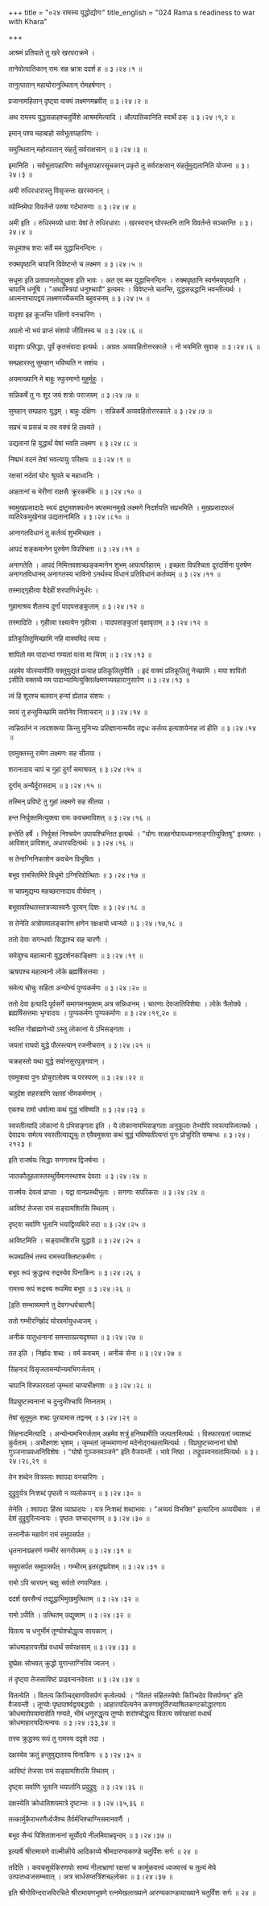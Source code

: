 +++
title = "०२४ रामस्य युद्धोद्योगः"
title_english = "024 Rama s readiness to war with Khara"

+++


आश्रमं प्रतियाते तु खरे खरपराक्रमे ।  

तानेवोत्पातिकान् रामः सह भ्रात्रा ददर्श ह  ॥  ३।२४।१  ॥   

तानुत्पातान् महाघोरानुत्थितान् रोमहर्षणान् ।  

प्रजानामहितान् दृष्ट्वा वाक्यं लक्ष्मणमब्रवीत्  ॥  ३।२४।२  ॥   

अथ रामस्य युद्धसन्नाहश्चतुर्विंशे आश्रममित्यादि । औत्पातिकानिति स्वार्थे
ठक्  ॥  ३।२४।१,२  ॥   

  

इमान् पश्य महाबाहो सर्वभूतापहारिणः ।  

समुत्थितान् महोत्पातान् संहर्तुं सर्वराक्षसान्  ॥  ३।२४।३  ॥   

इमानिति । सर्वभूतापहारिणः सर्वभूतापहारसूचकान् प्रकृते तु सर्वराक्षसान्
संहर्तुमुद्यतानिति योजना  ॥  ३।२४।३  ॥   

  

अमी रुधिरधारास्तु विसृजन्तः खरस्वनान् ।  

व्योम्निमेघा विवर्तन्ते परुषा गर्दभारुणाः  ॥  ३।२४।४  ॥   

अमी इति । रुधिरमय्यो धाराः येषां ते रुधिरधाराः । खरस्वरान् घोरस्तनि तानि
विवर्तन्ते सञ्चरन्ति  ॥  ३।२४।४  ॥   

  

सधूमाश्च शराः सर्वे मम युद्धाभिनन्दिनः ।  

रुक्मपृष्ठानि चापानि विवेष्टन्ते च लक्ष्मण  ॥  ३।२४।५  ॥   

सधूमा इति प्रतापानलोद्युक्ता इति भावः । अत एव मम युद्धाभिनन्दिनः ।
रुक्मपृष्ठानि स्वर्णमयपृष्ठानि । चापानि धनूंषि । "अथास्त्रियां
धनुश्चापौ" इत्यमरः । विवेष्टन्ते चलन्ति, युद्धसन्नद्धानि भवन्तीत्यर्थः ।
आत्मनश्चापद्वयं लक्ष्मणस्यैकमति बहुवचनम्  ॥  ३।२४।५  ॥   

  

यादृशा इह कूजन्ति पक्षिणो वनचारिणः ।  

अग्रतो नो भयं प्राप्तं संशयो जीवितस्य च  ॥  ३।२४।६  ॥   

यादृशाः प्रसिद्धाः, पूर्वं कृतसंवादा इत्यर्थः । अग्रतः अव्यवहितोत्तरकाले
। नो भयमिति सुवाक्  ॥  ३।२४।६  ॥   

  

सम्प्रहारस्तु सुमहान् भविष्यति न सशंयः ।  

अयमाख्यानि मे बाहुः स्फुरमाणो मुहुर्मुहुः ।  

सन्निकर्षे तु नः शूर जयं शत्रोः पराजयम्  ॥  ३।२४।७  ॥   

सुमहान् सम्प्रहारः युद्धम् । बाहुः दक्षिणः । सन्निकर्षे
अव्यवहितोत्तरकाले  ॥  ३।२४।७  ॥   

  

सप्रभं च प्रसन्नं च तव वक्त्रं हि लक्ष्यते ।  

उद्यतानां हि युद्धार्थं येषां भवति लक्ष्मण  ॥  ३।२४।८  ॥   

निष्प्रभं वदनं तेषां भवत्यायुः परिक्षयः  ॥  ३।२४।९  ॥   

रक्षसां नर्दतां घोरः श्रूयते च महाध्वनिः ।  

आहतानां च भेरीणां राक्षसैः क्रूरकर्मभिः  ॥  ३।२४।१०  ॥   

स्वमुखप्रसादादेः स्वयं द्रष्टुमशक्यत्वेन क्वसमानमुखे लक्ष्मणे निदर्शयति
सप्रभमिति । मुखप्रसादफलं व्यतिरेकमुखेनाह उद्यतानामिति  ॥  ३।२४।८१०  ॥   

  

आनागतविधानं तु कर्तव्यं शुभमिच्छता ।  

आपदं शङ्कमानेन पुरुषेण विपश्चिता  ॥  ३।२४।११  ॥   

अनागतेति । आपदं निमित्तवशाच्छङ्कमानेन शुभम् आपत्परिहारम् । इच्छता
विपश्चिता दूरदर्शिना पुरुषेण अनागतविधानम् अनागतस्य भाविनो ऽनर्थस्य
विधानं प्रतिविधानं कर्तव्यम्  ॥  ३।२४।११  ॥   

  

तस्माद्गृहीत्वा वैदेहीं शरपाणिर्धनुर्धरः ।  

गुहामाश्रय शैलस्य दुर्गां पादपसङ्कुलाम्  ॥  ३।२४।१२  ॥   

तस्मादिति । गृहीत्वा रक्ष्यत्वेन गृहीत्वा । पादपसङ्कुलां वृक्षावृताम्  ॥ 
३।२४।१२  ॥   

  

प्रतिकूलितुमिच्छामि नहि वाक्यमिदं त्वया ।  

शापितो मम पादाभ्यां गम्यतां वत्स मा चिरम्  ॥  ३।२४।१३  ॥   

अहमेव योत्स्यामीति वक्तुमुद्यतं प्रत्याह प्रतिकूलितुमीति । इदं वाक्यं
प्रतिकूलितुं नेच्छामि । मया शापितो ऽसीति वक्तव्ये मम
पादाभ्यामित्युक्तिर्लक्ष्मणव्यवहारानुसारेण  ॥  ३।२४।१३  ॥   

  

त्वं हि शूरश्च बलवान् हन्यां ह्येतान्न संशयः ।  

स्वयं तु हन्तुमिच्छामि सर्वानेव निशाचरान्  ॥  ३।२४।१४  ॥   

त्वन्निवर्तनं न त्वदशक्त्या किन्तु मुनिभ्यः प्रतिज्ञानान्मयैव तद्वधः
कर्तव्य इत्याशयेनाह त्वं हीति  ॥  ३।२४।१४  ॥   

  

एवमुक्तस्तु रामेण लक्ष्मणः सह सीतया ।  

शरानादाय चापं च गुहां दुर्गां समाश्रयत्  ॥  ३।२४।१५  ॥   

दुर्गाम् अन्यैर्दुरासदाम्  ॥  ३।२४।१५  ॥   

  

तस्मिन् प्रविष्टे तु गुहां लक्ष्मणे सह सीतया ।  

हन्त निर्युक्तमित्युक्त्वा रामः कवचमाविशत्  ॥  ३।२४।१६  ॥   

हन्तेति हर्षे । निर्युक्तं निश्चयेन उपायश्चिन्तित इत्यर्थः । "योगः
सन्नहनोपायध्यानसङ्गतियुक्तिषु" इत्यमरः । आविशत् प्राविशत्,
अधारयदित्यर्थः  ॥  ३।२४।१६  ॥   

  

स तेनाग्निनिकाशेन कवचेन विभूषितः ।  

बभूव रामस्तिमिरे विधूमो ऽग्निरिवोत्थितः  ॥  ३।२४।१७  ॥   

स चापमुद्यम्य महच्छरानादाय वीर्यवान् ।  

बभूवावस्थितस्तत्रज्यास्वनैः पूरयन् दिशः  ॥  ३।२४।१८  ॥   

स तेनेति अत्रोपमालङ्कारेण क्षणेन रक्षःक्षयो ध्वन्यते  ॥  ३।२४।१७,१८  ॥   

  

ततो देवाः सगन्धर्वाः सिद्धाश्च सह चारणैः ।  

समेयुश्च महात्मानो युद्धदर्शनकाङ्क्षिणः  ॥  ३।२४।१९  ॥   

ऋषयश्च महात्मानो लोके ब्रह्मर्षिसत्तमाः ।  

समेत्य चोचुः सहिता अन्योन्यं पुण्यकर्मणः  ॥  ३।२४।२०  ॥   

ततो देवा इत्यादि पूर्वसर्गे समागमनमुक्तम् अत्र सन्निधानम् । चारणाः
देवजातिविशेषाः । लोके त्रैलोक्ये । ब्रह्मर्षिसत्तमाः भृग्वादयः ।
पुण्यकर्मणः पुण्यकर्माणः  ॥  ३।२४।१९,२०  ॥   

  

स्वस्ति गोब्राह्मणेभ्यो ऽस्तु लोकानां ये ऽभिसङ्गताः ।  

जयतां राघवो युद्धे पौलस्त्यान् रजनीचरान्  ॥  ३।२४।२१  ॥   

चक्रहस्तो यथा युद्धे सर्वानसुरपुङ्गवान् ।  

एवमुक्त्वा पुनः प्रोचुरालोक्य च परस्परम्  ॥  ३।२४।२२  ॥   

चतुर्दश सहस्त्राणि रक्षसां भीमकर्मणाम् ।  

एकश्च रामो धर्मात्मा कथं युद्धं भविष्यति  ॥  ३।२४।२३  ॥   

स्वस्तीत्यादि लोकानां ये ऽभिसङ्गता इति । ये लोकानामभिसङ्गताः अनुकूलाः
तेभ्योपि स्वस्त्यस्त्वित्यर्थः । देवादयः समेत्य स्वस्तीत्याद्यूचुः त
एवैवमुक्त्वा कथं युद्धं भविष्यतीत्यन्तं पुनः प्रोचुरिति सम्बन्धः  ॥ 
३।२४।२१२३  ॥   

  

इति राजर्षयः सिद्धाः सगणाश्च द्विजर्षभाः ।  

जातकौतूहलास्तस्थुर्विमानस्थाश्च देवताः  ॥  ३।२४।२४  ॥   

राजर्षयः देवत्वं प्राप्ताः । यद्वा वानप्रस्थीभूताः । सगणाः सपरिकराः  ॥ 
३।२४।२४  ॥   

  

आविष्टं तेजसा रामं सङ्ग्रामशिरसि स्थितम् ।  

दृष्ट्वा सर्वाणि भूतानि भयाद्विव्यथिरे तदा  ॥  ३।२४।२५  ॥   

आविष्टमिति । सङ्ग्रामशिरसि युद्धाग्रे  ॥  ३।२४।२५  ॥   

  

रूपमप्रतिमं तस्य रामस्याक्लिष्टकर्मणः ।  

बभूव रूपं क्रुद्धस्य रुद्रस्येव पिनाकिनः  ॥  ३।२४।२६  ॥   

रामस्य रूपं रूद्रस्य रूपमिव बभूव  ॥  ३।२४।२६  ॥   

  

\[इति सम्भाष्यमाणे तु देवगन्धर्वचारणैः\]  

ततो गम्भीरनिर्ह्रादं घोरवर्मायुधध्वजम् ।  

अनीकं यातुधानानां समन्तात्प्रत्यदृश्यत  ॥  ३।२४।२७  ॥   

तत इति । निर्ह्रादः शब्दः । वर्म कवचम् । अनीकं सेना  ॥  ३।२४।२७  ॥   

  

सिंहनादं विसृजतामन्योन्यमभिगर्जताम् ।  

चापानि विस्फारयतां जृम्भतां चाप्यभीक्ष्णशः  ॥  ३।२४।२८  ॥   

विप्रघुष्टस्वनानां च दुन्दुभींश्चापि निघ्नताम् ।  

तेषां सुतुमुलः शब्दः पूरयामास तद्वनम्  ॥  ३।२४।२९  ॥   

सिंहनादमित्यादि । अन्योन्यमभिगर्जताम् अहमेव शत्रुं हनिष्यामीति
जल्पतामित्यर्थः । विस्फारयतां ज्याशब्दं कुर्वताम् । अभीक्ष्णशः भृशम् ।
जृम्भतां जृम्भमाणानां मदेनोद्गच्छतामित्यर्थः । विप्रघुष्टस्वनानां घोषो
गुञ्जनाख्यध्वनिविशेषः । "घोषो गुञ्जनमञ्जने" इति वैजयन्ती । भावे निष्ठा ।
तद्रूपस्वनवतामित्यर्थः  ॥  ३।२४।२८,२९  ॥   

  

तेन शब्देन वित्रस्ताः श्वापदा वनचारिणः ।  

दुद्रुवुर्यत्र निःशब्दं पृष्ठतो न व्यलोकयन्  ॥  ३।२४।३०  ॥   

तेनेति । श्वापदाः हिंस्रा व्याघ्रादयः । यत्र निःशब्दं शब्दाभावः ।
"अव्ययं विभक्ति" इत्यादिना अव्ययीबावः । तं देशं दुद्रुवुरित्यन्वयः ।
पृष्ठतः पश्चाद्भागम्  ॥  ३।२४।३०  ॥   

  

तत्त्वनीकं महावेगं रामं समुपसर्पत ।  

धृतनानाप्रहरणं गम्भीरं सागरोपमम्  ॥  ३।२४।३१  ॥   

समुपसर्पत समुपासर्पत् । गम्भीरम् इतरदुष्प्रवेशम्  ॥  ३।२४।३१  ॥   

  

रामो ऽपि चारयन् चक्षुः सर्वतो रणपण्डितः ।  

ददर्श खरसैन्यं तद्युद्धाभिमुखमुत्थितम्  ॥  ३।२४।३२  ॥   

रामो ऽपीति । उत्थितम् उद्युक्तम्  ॥  ३।२४।३२  ॥   

  

वितत्य च धनुर्भीमं तूण्योश्चोद्धृत्य सायकान् ।  

क्रोधमाहारयत्तीव्रं वधार्थं सर्वरक्षसाम्  ॥  ३।२४।३३  ॥   

दुष्प्रेक्षः सोभवत् क्रुद्धो युगान्ताग्निरिव ज्वलन् ।  

तं दृष्ट्वा तेजसाविष्टं प्राद्रवन्वनदेवताः  ॥  ३।२४।३४  ॥   

वितत्येति । वितत्य किञ्चिद्बाणविसर्पणं कृत्वेत्यर्थः । "विततं
संहितस्येषोः किञ्चिदेव विसर्पणम्" इति वैजयन्ती । तूण्योः
पृष्ठपार्श्वद्वयबद्धयोः । आहारयदित्यनेन
करुणामूर्तिरप्याश्रितकण्टकोद्धारणाय क्रोधमारोपयामासेति गम्यते, भीमं
धनुरुद्धृत्य तूण्योः शरांश्चोद्धृत्य वितत्य सर्वरक्षसां वधार्थं
क्रोधमाहारयदित्यन्वयः  ॥  ३।२४।३३,३४  ॥   

  

तस्य क्रुद्धस्य रूपं तु रामस्य ददृशे तदा ।  

दक्षस्येव क्रतुं हन्तुमुद्यतस्य पिनाकिनः  ॥  ३।२४।३५  ॥   

आविष्टं तेजसा रामं सङ्ग्रामशिरसि स्थितम् ।  

दृष्ट्वा सर्वाणि भूतानि भयार्तानि प्रदुद्रुवुः  ॥  ३।२४।३६  ॥   

दक्षस्येति क्रोधातिशयमात्रे दृष्टान्तः  ॥  ३।२४।३५,३६  ॥   

  

तत्कार्मुकैराभरणैर्ध्वजैश्च तैर्वर्मभिश्चाग्निसमानवर्णैः ।  

बभूव सैन्यं पिशिताशनानां सूर्योदये नीलमिवाभ्रवृन्दम्  ॥  ३।२४।३७  ॥   

इत्यार्षे श्रीरामायणे वाल्मीकीये आदिकाव्ये श्रीमदारण्यकाण्डे चतुर्विंशः
सर्गः  ॥  २४  ॥   

तदिति । कवचसूर्यकिरणयोः साम्यं नीलाभ्राणां रक्षसां च कार्मुकवत्त्वं
ध्वजवत्त्वं च तुल्यं मेघे उत्पातध्वजसम्भवात् । अत्र
सार्धसप्तत्रिंशच्छ्लोकाः  ॥  ३।२४।३७  ॥   

इति श्रीगोविन्दराजविरचिते श्रीरामायणभूषणे रत्नमेखलाख्याने
आरण्यकाण्डव्याख्याने चतुर्विंशः सर्गः  ॥  २४  ॥   


